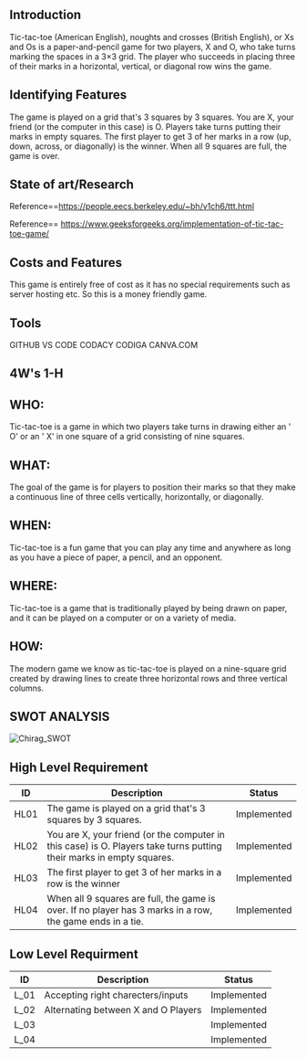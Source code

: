 ## Introduction 
Tic-tac-toe (American English), noughts and crosses (British English), or Xs
and Os is a paper-and-pencil game for two players, X and O, who take turns marking
the spaces in a 3×3 grid. The player who succeeds in placing three of their marks in a
horizontal, vertical, or diagonal row wins the game.


## Identifying Features 
The game is played on a grid that's 3 squares by 3 squares.
You are X, your friend (or the computer in this case) is O. Players take turns putting their marks in empty squares.
The first player to get 3 of her marks in a row (up, down, across, or diagonally) is the winner.
When all 9 squares are full, the game is over.

## State of art/Research
Reference==https://people.eecs.berkeley.edu/~bh/v1ch6/ttt.html


Reference== https://www.geeksforgeeks.org/implementation-of-tic-tac-toe-game/


## Costs and Features 
This game is entirely free of cost as it has no special requirements such as server hosting etc. So this is a money friendly game.


## Tools 
GITHUB
VS CODE
CODACY 
CODIGA
CANVA.COM

## 4W's 1-H

## WHO:
Tic-tac-toe is a game in which two players take turns in drawing either an ' O' or an ' X' in one square of a grid consisting of nine squares.

## WHAT:
The goal of the game is for players to position their marks so that they make a continuous line of three cells vertically, horizontally, or diagonally.

## WHEN:
Tic-tac-toe is a fun game that you can play any time and anywhere as long as you have a piece of paper, a pencil, and an opponent.

## WHERE:
Tic-tac-toe is a game that is traditionally played by being drawn on paper, and it can be played on a computer or on a variety of media.

## HOW:
The modern game we know as tic-tac-toe is played on a nine-square grid created by drawing lines to create three horizontal rows and three vertical columns. 

## SWOT ANALYSIS
![Chirag_SWOT](https://user-images.githubusercontent.com/60956507/153711616-45bd8c61-c547-478c-b0b9-f15885f412aa.png)

## High Level Requirement
| ID | Description | Status |
| --- | --- | --- |
| HL01 | The game is played on a grid that's 3 squares by 3 squares. | Implemented |
| HL02 | You are X, your friend (or the computer in this case) is O. Players take turns putting their marks in empty squares. | Implemented |
| HL03 | The first player to get 3 of her marks in a row is the winner | Implemented |
| HL04 | When all 9 squares are full, the game is over. If no player has 3 marks in a row, the game ends in a tie.| Implemented |


 ## Low Level Requirment
 | ID | Description | Status |
| --- | --- | --- |
| L_01 | Accepting right charecters/inputs | Implemented |
| L_02 | Alternating between X and O Players | Implemented |
| L_03 | | Implemented |
| L_04 | | Implemented |


